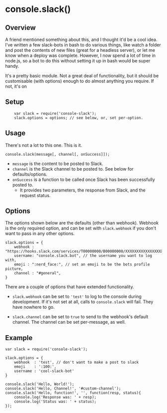 # console.slack()

## Overview

A friend mentioned something about this, and I thought it'd be a cool idea.
I've written a few slack-bots in bash to do various things, like watch a folder and post the contents of new files
(great for a headless server), or let me know when a deploy was complete.
However, I now spend a lot of time in node.js, so a bot to do this without setting it up in bash would be super handy.

It's a pretty basic module.  Not a great deal of functionality, but it should be customisable (with options) enough to
do almost anything you require.  If not, it's on


## Setup

```
    var slack = require('console-slack');
    slack.options = options; // see below, or, set per-option.
```


## Usage

There's not a lot to this one.  This is it.

```
console.slack(message[, channel[, onSuccess]]);
```

- `message` is the content to be posted to Slack.
- `channel` is the Slack channel to be posted to.  See below for defaults/options.
- `onSuccess` is a function to be called once Slack has been successfully posted to.
  - It provides two parameters, the response from Slack, and the request status.


## Options

The options shown below are the defaults (other than webhook).  Webhook is the only required option,
and can be set with `slack.webhook` if you don't want to pass in any other options.

```
slack.options = {
    webhook : "https://hooks.slack.com/services/T00000000/B00000000/XXXXXXXXXXXXXXXXXXXXXXXX",
    username: "console.slack.bot", // the username you want to log with,
    emoji : ":nerd_face:", // set an emoji to be the bots profile picture,
    channel : "#general", 
}
```

There are a couple of options that have extended functionality.

- `slack.webhook` can be set to `'test'` to log to the console during development.  If it's not set at all,
calls to `console.slack` will fail.  They have nowhere to go.

- `slack.channel` can be set to `true` to send to the webhook's default channel.
The channel can be set per-message, as well.

## Example

```
var slack = require('console-slack');

slack.options = {
    webhook  : 'test', // don't want to make a post to slack
    emoji    : ':100:',
    username : 'cool-slack-bot'
}

console.slack('Hello, World!');
console.slack('Hello, Channel!', '#custom-channel');
console.slack('Hello, function!', '', function(resp, status){
    console.log('Response was: ' + resp);
    console.log('Status was: ' + status);
});
```